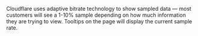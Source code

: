 Cloudflare uses adaptive bitrate technology to show sampled data — most customers will see a 1-10% sample depending on how much information they are trying to view. Tooltips on the page will display the current sample rate.